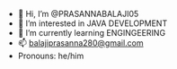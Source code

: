 - 👋 Hi, I’m @PRASANNABALAJI05
- 👀 I’m interested in JAVA DEVELOPMENT
- 🌱 I’m currently learning ENGINGEERING
- 📫 balajiprasanna280@gmail.com
-  Pronouns: he/him


<!---
PRASANNABALAJI05/PRASANNABALAJI05 is a ✨ special ✨ repository because its `README.md` (this file) appears on your GitHub profile.
You can click the Preview link to take a look at your changes.
--->
